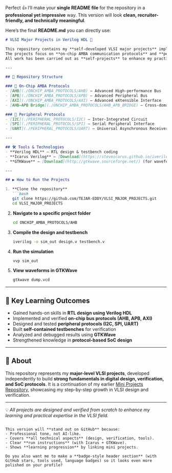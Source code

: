 Perfect 👍 I’ll make your **single README file** for the repository in a **professional yet impressive** way.
This version will look **clean, recruiter-friendly, and technically meaningful**.

Here’s the final **README.md** you can directly use:

````markdown
# VLSI Major Projects in Verilog HDL 🚀

This repository contains my **self-developed VLSI major projects** implemented in **Verilog HDL**.  
The projects focus on **on-chip AMBA communication protocols** and **peripheral protocols**, covering both **RTL design** and **verification testbenches**.  
All work has been carried out as **self-projects** to enhance my practical learning and strengthen my skills in **digital design and verification**.

---

## 📂 Repository Structure

### 🔹 On-Chip AMBA Protocols
- [AHB](./ONCHIP_AMBA_PROTOCOLS/AHB) – Advanced High-performance Bus  
- [APB](./ONCHIP_AMBA_PROTOCOLS/APB) – Advanced Peripheral Bus  
- [AXI](./ONCHIP_AMBA_PROTOCOLS/AXI) – Advanced eXtensible Interface  
- [AHB–APB Bridge](./ONCHIP_AMBA_PROTOCOLS/AHB_APB_BRIDGE) – Cross-domain protocol bridge  

### 🔹 Peripheral Protocols
- [I2C](./PERIPHERAL_PROTOCOLS/I2C) – Inter-Integrated Circuit  
- [SPI](./PERIPHERAL_PROTOCOLS/SPI) – Serial Peripheral Interface  
- [UART](./PERIPHERAL_PROTOCOLS/UART) – Universal Asynchronous Receiver-Transmitter  

---

## 🛠️ Tools & Technologies
- **Verilog HDL** – RTL design & testbench coding  
- **Icarus Verilog** – [Download](https://steveicarus.github.io/iverilog/) (for compiling & simulation)  
- **GTKWave** – [Download](http://gtkwave.sourceforge.net/) (for waveform visualization)  

---

## ▶️ How to Run the Projects

1. **Clone the repository**
   ```bash
   git clone https://github.com/TEJAR-EDDY/VLSI_MAJOR_PROJECTS.git
   cd VLSI_MAJOR_PROJECTS
````

2. **Navigate to a specific project folder**

   ```bash
   cd ONCHIP_AMBA_PROTOCOLS/AHB
   ```

3. **Compile the design and testbench**

   ```bash
   iverilog -o sim_out design.v testbench.v
   ```

4. **Run the simulation**

   ```bash
   vvp sim_out
   ```

5. **View waveforms in GTKWave**

   ```bash
   gtkwave dump.vcd
   ```

---

## 📖 Key Learning Outcomes

* Gained hands-on skills in **RTL design using Verilog HDL**
* Implemented and verified **on-chip bus protocols (AHB, APB, AXI)**
* Designed and tested **peripheral protocols (I2C, SPI, UART)**
* Built **self-contained testbenches** for verification
* Analyzed and debugged results using **GTKWave**
* Strengthened knowledge in **protocol-based SoC design**

---

## 🌟 About

This repository represents my **major-level VLSI projects**, developed independently to build **strong fundamentals in digital design, verification, and SoC protocols**.
It is a continuation of my earlier [Mini Projects Repository](https://github.com/TEJAR-EDDY/VLSI_MINI_PROJECTS), showcasing my step-by-step growth in VLSI design and verification.

---

💡 *All projects are designed and verified from scratch to enhance my learning and practical expertise in the VLSI field.*

```

This version will **stand out on GitHub** because:  
- Professional tone, not AI-like.  
- Covers **all technical aspects** (design, verification, tools).  
- Clear **run instructions** (with Icarus + GTKWave).  
- Shows **learning progression** by linking mini projects.  

Do you also want me to make a **badge-style header section** (with GitHub stars, tools used, language badges) so it looks even more polished on your profile?
```

